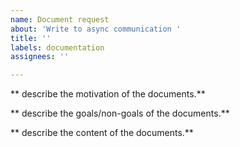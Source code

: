 ```yaml
---
name: Document request
about: 'Write to async communication '
title: ''
labels: documentation
assignees: ''

---
```


** describe the motivation of the documents.**

** describe the goals/non-goals of the documents.**

** describe the content of the documents.**
